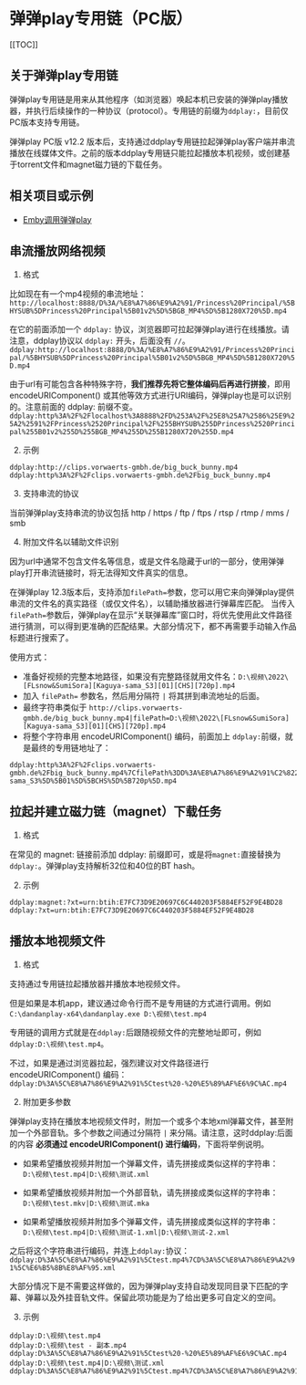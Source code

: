 # 弹弹play专用链（PC版）

[[TOC]]

## 关于弹弹play专用链

弹弹play专用链是用来从其他程序（如浏览器）唤起本机已安装的弹弹play播放器，并执行后续操作的一种协议（protocol）。专用链的前缀为`ddplay:`，目前仅PC版本支持专用链。

弹弹play PC版 v12.2 版本后，支持通过ddplay专用链拉起弹弹play客户端并串流播放在线媒体文件。之前的版本ddplay专用链只能拉起播放本机视频，或创建基于torrent文件和magnet磁力链的下载任务。

## 相关项目或示例

* [Emby调用弹弹play](https://greasyfork.org/zh-CN/scripts/443916)

## 串流播放网络视频

1. 格式

比如现在有一个mp4视频的串流地址：
`http://localhost:8888/D%3A/%E8%A7%86%E9%A2%91/Princess%20Principal/%5BHYSUB%5DPrincess%20Principal%5B01v2%5D%5BGB_MP4%5D%5B1280X720%5D.mp4`

在它的前面添加一个 `ddplay:` 协议，浏览器即可拉起弹弹play进行在线播放。请注意，ddplay协议以 `ddplay:` 开头，后面没有 `//`。
`ddplay:http://localhost:8888/D%3A/%E8%A7%86%E9%A2%91/Princess%20Principal/%5BHYSUB%5DPrincess%20Principal%5B01v2%5D%5BGB_MP4%5D%5B1280X720%5D.mp4`

由于url有可能包含各种特殊字符，**我们推荐先将它整体编码后再进行拼接**，即用 encodeURIComponent() 或其他等效方式进行URI编码，弹弹play也是可以识别的。注意前面的 ddplay: 前缀不变。
`ddplay:http%3A%2F%2Flocalhost%3A8888%2FD%253A%2F%25E8%25A7%2586%25E9%25A2%2591%2FPrincess%2520Principal%2F%255BHYSUB%255DPrincess%2520Principal%255B01v2%255D%255BGB_MP4%255D%255B1280X720%255D.mp4`

2. 示例

```
ddplay:http://clips.vorwaerts-gmbh.de/big_buck_bunny.mp4
ddplay:http%3A%2F%2Fclips.vorwaerts-gmbh.de%2Fbig_buck_bunny.mp4
```

3. 支持串流的协议

当前弹弹play支持串流的协议包括
http / https / ftp / ftps / rtsp / rtmp / mms / smb 


4. 附加文件名以辅助文件识别

因为url中通常不包含文件名等信息，或是文件名隐藏于url的一部分，使用弹弹play打开串流链接时，将无法得知文件真实的信息。

在弹弹play 12.3版本后，支持添加`filePath=`参数，您可以用它来向弹弹play提供串流的文件名的真实路径（或仅文件名），以辅助播放器进行弹幕库匹配。
当传入`filePath=`参数后，弹弹play在显示“关联弹幕库”窗口时，将优先使用此文件路径进行猜测，可以得到更准确的匹配结果。大部分情况下，都不再需要手动输入作品标题进行搜索了。

使用方式：
* 准备好视频的完整本地路径，如果没有完整路径就用文件名：`D:\视频\2022\[FLsnow&SumiSora][Kaguya-sama_S3][01][CHS][720p].mp4`
* 加入 `filePath=` 参数名，然后用分隔符 `|` 将其拼到串流地址的后面。
* 最终字符串类似于 `http://clips.vorwaerts-gmbh.de/big_buck_bunny.mp4|filePath=D:\视频\2022\[FLsnow&SumiSora][Kaguya-sama_S3][01][CHS][720p].mp4`
* 将整个字符串用 encodeURIComponent() 编码，前面加上 `ddplay:`前缀，就是最终的专用链地址了：
```
ddplay:http%3A%2F%2Fclips.vorwaerts-gmbh.de%2Fbig_buck_bunny.mp4%7CfilePath%3DD%3A%E8%A7%86%E9%A2%91%C2%822%5BFLsnow%26SumiSora%5D%5BKaguya-sama_S3%5D%5B01%5D%5BCHS%5D%5B720p%5D.mp4
```



## 拉起并建立磁力链（magnet）下载任务

1. 格式

在常见的 magnet: 链接前添加 ddplay: 前缀即可，或是将`magnet:`直接替换为`ddplay:`。弹弹play支持解析32位和40位的BT hash。

2. 示例

```
ddplay:magnet:?xt=urn:btih:E7FC73D9E20697C6C440203F5884EF52F9E4BD28
ddplay:?xt=urn:btih:E7FC73D9E20697C6C440203F5884EF52F9E4BD28
```


## 播放本地视频文件

1. 格式

支持通过专用链拉起播放器并播放本地视频文件。

但是如果是本机app，建议通过命令行而不是专用链的方式进行调用。例如 `C:\dandanplay-x64\dandanplay.exe D:\视频\test.mp4`

专用链的调用方式就是在`ddplay:`后跟随视频文件的完整地址即可，例如 `ddplay:D:\视频\test.mp4`。

不过，如果是通过浏览器拉起，强烈建议对文件路径进行 encodeURIComponent() 编码：`ddplay:D%3A%5C%E8%A7%86%E9%A2%91%5Ctest%20-%20%E5%89%AF%E6%9C%AC.mp4`

2. 附加更多参数

弹弹play支持在播放本地视频文件时，附加一个或多个本地xml弹幕文件，甚至附加一个外部音轨。多个参数之间通过分隔符 `|` 来分隔。请注意，这时ddplay:后面的内容 **必须通过 encodeURIComponent() 进行编码**，下面将举例说明。

- 如果希望播放视频并附加一个弹幕文件，请先拼接成类似这样的字符串：`D:\视频\test.mp4|D:\视频\测试.xml`

- 如果希望播放视频并附加一个外部音轨，请先拼接成类似这样的字符串：`D:\视频\test.mkv|D:\视频\测试.mka`

- 如果希望播放视频并附加多个弹幕文件，请先拼接成类似这样的字符串：`D:\视频\test.mp4|D:\视频\测试-1.xml|D:\视频\测试-2.xml`

之后将这个字符串进行编码，并连上`ddplay:`协议：`ddplay:D%3A%5C%E8%A7%86%E9%A2%91%5Ctest.mp4%7CD%3A%5C%E8%A7%86%E9%A2%91%5C%E6%B5%8B%E8%AF%95.xml`

大部分情况下是不需要这样做的，因为弹弹play支持自动发现同目录下匹配的字幕、弹幕以及外挂音轨文件。保留此项功能是为了给出更多可自定义的空间。

3. 示例

```
ddplay:D:\视频\test.mp4
ddplay:D:\视频\test - 副本.mp4
ddplay:D%3A%5C%E8%A7%86%E9%A2%91%5Ctest%20-%20%E5%89%AF%E6%9C%AC.mp4
ddplay:D:\视频\test.mp4|D:\视频\测试.xml
ddplay:D%3A%5C%E8%A7%86%E9%A2%91%5Ctest.mp4%7CD%3A%5C%E8%A7%86%E9%A2%91%5C%E6%B5%8B%E8%AF%95.xml
```
